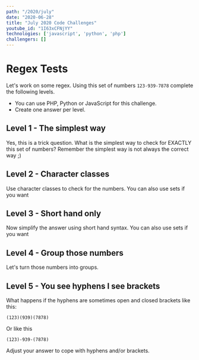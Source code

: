 ```yaml
---
path: "/2020/july"
date: "2020-06-28"
title: "July 2020 Code Challenges"
youtube_id: "1I63xCFNjYY"
technologies: ['javascript', 'python', 'php']
challengers: []
---
```


# Regex Tests
Let's work on some regex. Using this set of numbers `123-939-7878` complete the following levels.

- You can use PHP, Python or JavaScript for this challenge.
- Create one answer per level. 

## Level 1 - The simplest way
Yes, this is a trick question. What is the simplest way to check for EXACTLY this set of numbers?
Remember the simplest way is not always the correct way ;)
 
## Level 2 - Character classes
Use character classes to check for the numbers. You can also use sets if you want

## Level 3 - Short hand only
Now simplify the answer using short hand syntax. You can also use sets if you want

## Level 4 - Group those numbers
Let's turn those numbers into groups.

## Level 5 - You see hyphens I see brackets
What happens if the hyphens are sometimes open and closed brackets like this:

`(123)(939)(7878)`

Or like this

`(123)-939-(7878)`

Adjust your answer to cope with hyphens and/or brackets.